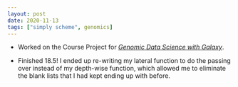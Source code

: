 ```yaml
---
layout: post
date: 2020-11-13
tags: ["simply scheme", genomics]
---
```


- Worked on the Course Project for [*Genomic Data Science with Galaxy*](https://www.coursera.org/learn/galaxy-project/home/welcome).

- Finished 18.5! I ended up re-writing my lateral function to do the
  passing over instead of my depth-wise function, which allowed me to
  eliminate the blank lists that I had kept ending up with before.

